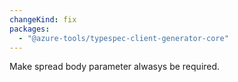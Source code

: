 ```yaml
---
changeKind: fix
packages:
  - "@azure-tools/typespec-client-generator-core"
---
```


Make spread body parameter alwasys be required.